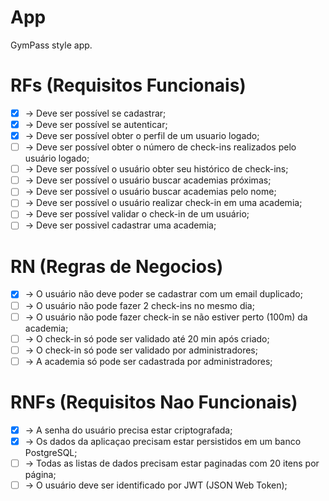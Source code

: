 # App

GymPass style app.

# RFs (Requisitos Funcionais)

- [x] -> Deve ser possível se cadastrar;
- [x] -> Deve ser possível se autenticar;
- [x] -> Deve ser possível obter o perfil de um usuario logado;
- [ ] -> Deve ser possível obter o número de check-ins realizados pelo usuário logado;
- [ ] -> Deve ser possível o usuário obter seu histórico de check-ins;
- [ ] -> Deve ser possível o usuário buscar academias próximas;
- [ ] -> Deve ser possível o usuário buscar academias pelo nome;
- [ ] -> Deve ser possível o usuário realizar check-in em uma academia;
- [ ] -> Deve ser possível validar o check-in de um usuário;
- [ ] -> Deve ser possivel cadastrar uma academia;

# RN (Regras de Negocios)

- [x] -> O usuário não deve poder se cadastrar com um email duplicado;
- [ ] -> O usuário não pode fazer 2 check-ins no mesmo dia;
- [ ] -> O usuário não pode fazer check-in se não estiver perto (100m) da academia;
- [ ] -> O check-in só pode ser validado até 20 min após criado;
- [ ] -> O check-in só pode ser validado por administradores;
- [ ] -> A academia só pode ser cadastrada por administradores;

# RNFs (Requisitos Nao Funcionais)

- [x] -> A senha do usuário precisa estar criptografada;
- [x] -> Os dados da aplicaçao precisam estar persistidos em um banco PostgreSQL;
- [ ] -> Todas as listas de dados precisam estar paginadas com 20 itens por página;
- [ ] -> O usuário deve ser identificado por JWT (JSON Web Token);